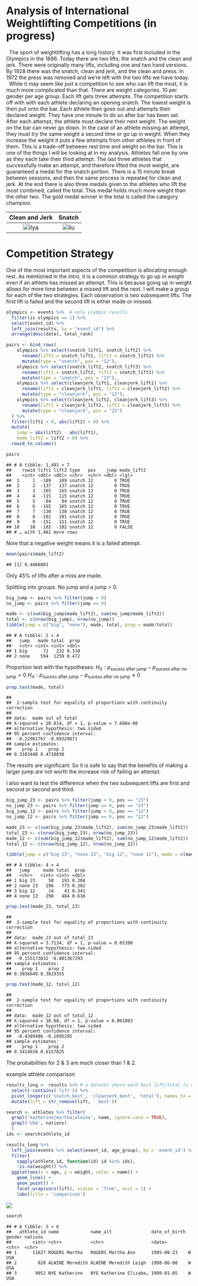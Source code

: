 Analysis of International Weightlifting Competitions (in progress)
================

  The sport of weightlifting has a long history. It was first included
in the Olympics in the 1896. Today there are two lifts; the snatch and
the clean and jerk. There were originally many lifts, including one and
two hand versions. By 1928 there was the snatch, clean and jerk, and the
clean and press. In 1972 the press was removed and we’re left with the
two lifts we have today.  
  While it may seem like just a competition to see who can lift the
most, it is much more complicated than that. There are weight
categories. 10 per gender per age group. Each lift gets three attempts.
The competition starts off with with each athlete declaring an opening
snatch. The lowest weight is then put onto the bar. Each athlete then
goes out and attempts their declared weight. They have one minute to do
so after bar has been set. After each attempt, the athlete must declare
their next weight. The weight on the bar can never go down. In the case
of an athlete missing an attempt, they must try the same weight a second
time or go up in weight. When they increase the weight it puts a few
attempts from other athletes in front of them. This is a trade-off
between rest time and weight on the bar. This is one of the things I
will be looking at in my analysis. Athletes fall one by one as they each
take their third attempt. The last three athletes that successfully make
an attempt, and therefore lifted the most weight, are guaranteed a medal
for the snatch portion. There is a 15 minute break between sessions, and
then the same process is repeated for clean and jerk. At the end there
is also three medals given to the athletes who lift the most combined,
called the total. This medal holds much more weight than the other two.
The gold medal winner in the total is called the category champion.

|       Clean and Jerk       |          Snatch          |
|:--------------------------:|:------------------------:|
| ![ilya](./images/ilya.gif) | ![liu](./images/liu.gif) |

# Competition Strategy

One of the most important aspects of the competition is allocating
enough rest. As mentioned in the intro, it is a common strategy to go up
in weight even if an athlete has missed an attempt. This is because
going up in weight allows for more time between a missed lift and the
next. I will make a group for each of the two strategies. Each
observation is two subsequent lifts. The first lift is failed and the
second lift is either made or missed.

``` r
olympics <- events %>%  # only olympic results
  filter(is_olympics == 1) %>%
  select(event_id) %>%
  left_join(results, by = "event_id") %>%
  arrange(desc(date), total_rank)

pairs <- bind_rows(
    olympics %>% select(snatch_lift1, snatch_lift2) %>%
      rename(lift1 = snatch_lift1, lift2 = snatch_lift2) %>% 
      mutate(type = "snatch", pos = "12"),
    olympics %>% select(snatch_lift2, snatch_lift3) %>%
      rename(lift1 = snatch_lift2, lift2 = snatch_lift3) %>% 
      mutate(type = "snatch", pos = "23"),
    olympics %>% select(cleanjerk_lift1, cleanjerk_lift2) %>%
      rename(lift1 = cleanjerk_lift1, lift2 = cleanjerk_lift2) %>% 
      mutate(type = "cleanjerk", pos = "12"),
    olympics %>% select(cleanjerk_lift2, cleanjerk_lift3) %>%
      rename(lift1 = cleanjerk_lift2, lift2 = cleanjerk_lift3) %>% 
      mutate(type = "cleanjerk", pos = "23")
  ) %>% 
  filter(lift1 < 0, abs(lift2) > 0) %>% 
  mutate(
    jump = abs(lift2) - abs(lift1),
    made_lift2 = lift2 > 0) %>% 
  rowid_to_column()

pairs
```

    ## # A tibble: 1,491 × 7
    ##    rowid lift1 lift2 type   pos    jump made_lift2
    ##    <int> <dbl> <dbl> <chr>  <chr> <dbl> <lgl>     
    ##  1     1  -189   189 snatch 12        0 TRUE      
    ##  2     2  -137   137 snatch 12        0 TRUE      
    ##  3     3  -165   165 snatch 12        0 TRUE      
    ##  4     4  -115   115 snatch 12        0 TRUE      
    ##  5     5   -84    84 snatch 12        0 TRUE      
    ##  6     6  -165   165 snatch 12        0 TRUE      
    ##  7     7  -130   130 snatch 12        0 TRUE      
    ##  8     8  -101   101 snatch 12        0 TRUE      
    ##  9     9  -151   151 snatch 12        0 TRUE      
    ## 10    10  -102  -102 snatch 12        0 FALSE     
    ## # … with 1,481 more rows

Note that a negative weight means it is a failed attempt.

``` r
mean(pairs$made_lift2)
```

    ## [1] 0.4466801

Only 45% of lifts after a miss are made.

Splitting into groups. No jump and a jump \> 0.

``` r
big_jump <- pairs %>% filter(jump > 0)
no_jump <- pairs %>% filter(jump == 0)

made <- c(sum(big_jump$made_lift2), sum(no_jump$made_lift2))
total <- c(nrow(big_jump), nrow(no_jump))
tibble(jump = c("big", "none"), made, total, prop = made/total)
```

    ## # A tibble: 2 × 4
    ##   jump   made total  prop
    ##   <chr> <int> <int> <dbl>
    ## 1 big      72   232 0.310
    ## 2 none    594  1259 0.472

Proportion test with the hypotheses:
*H*<sub>0</sub> : *p*<sub>sucess after jump</sub> − *p*<sub>sucess after no jump</sub> = 0
*H*<sub>*A*</sub> : *p*<sub>sucess after jump</sub> − *p*<sub>sucess after no jump</sub> ≠ 0

``` r
prop.test(made, total)
```

    ## 
    ##  2-sample test for equality of proportions with continuity correction
    ## 
    ## data:  made out of total
    ## X-squared = 20.014, df = 1, p-value = 7.686e-06
    ## alternative hypothesis: two.sided
    ## 95 percent confidence interval:
    ##  -0.22961767 -0.09329871
    ## sample estimates:
    ##    prop 1    prop 2 
    ## 0.3103448 0.4718030

The results are significant. So it is safe to say that the benefits of
making a larger jump are not worth the increase risk of failing an
attempt.

I also want to test the difference when the two subsequent lifts are
first and second or second and third.

``` r
big_jump_23 <- pairs %>% filter(jump > 0, pos == "23")
no_jump_23 <- pairs %>% filter(jump == 0, pos == "23")
big_jump_12 <- pairs %>% filter(jump > 0, pos == "12")
no_jump_12 <- pairs %>% filter(jump == 0, pos == "12")

made_23 <- c(sum(big_jump_23$made_lift2), sum(no_jump_23$made_lift2))
total_23 <- c(nrow(big_jump_23), nrow(no_jump_23))
made_12 <- c(sum(big_jump_12$made_lift2), sum(no_jump_12$made_lift2))
total_12 <- c(nrow(big_jump_12), nrow(no_jump_12))

tibble(jump = c("big 23", "none 23", "big 12", "none 12"), made = c(made_23, made_12), total = c(total_23, total_12), prop = c(made_23/total_23, made_12/total_12))
```

    ## # A tibble: 4 × 4
    ##   jump     made total  prop
    ##   <chr>   <int> <int> <dbl>
    ## 1 big 23     58   191 0.304
    ## 2 none 23   296   775 0.382
    ## 3 big 12     14    41 0.341
    ## 4 none 12   298   484 0.616

``` r
prop.test(made_23, total_23)
```

    ## 
    ##  2-sample test for equality of proportions with continuity correction
    ## 
    ## data:  made_23 out of total_23
    ## X-squared = 3.7134, df = 1, p-value = 0.05398
    ## alternative hypothesis: two.sided
    ## 95 percent confidence interval:
    ##  -0.155173832 -0.001367293
    ## sample estimates:
    ##    prop 1    prop 2 
    ## 0.3036649 0.3819355

``` r
prop.test(made_12, total_12)
```

    ## 
    ##  2-sample test for equality of proportions with continuity correction
    ## 
    ## data:  made_12 out of total_12
    ## X-squared = 10.68, df = 1, p-value = 0.001083
    ## alternative hypothesis: two.sided
    ## 95 percent confidence interval:
    ##  -0.4389486 -0.1095295
    ## sample estimates:
    ##    prop 1    prop 2 
    ## 0.3414634 0.6157025

The probabilities for 2 & 3 are much closer than 1 & 2.

example athlete comparison

``` r
results_long <- results %>% # a dataset where each best lift/total is another line
  select(-contains('lift')) %>% 
  pivot_longer(c('snatch_best', 'cleanjerk_best', 'total'), names_to = 'lift', values_to = 'weight') %>% 
  mutate(lift = str_remove(lift, '_best'))
```

``` r
search <- athletes %>% filter(
  grepl('katherine|martha|alwine', name, ignore.case = TRUE),
  grepl('USA', nations)
  )
ids <- search$athlete_id

results_long %>%
  left_join(events %>% select(event_id, age_group), by = 'event_id') %>%
  filter(
    sapply(athlete_id, function(id) id %in% ids),
    !is.na(weight)) %>% 
  ggplot(aes(x = age, y = weight, color = name)) +
    geom_line() +
    geom_point() +
    facet_wrap(vars(lift), scales = 'free', ncol = 1) +
    labs(title = 'comparison')
```

![](analysis_files/figure-gfm/unnamed-chunk-7-1.png)<!-- -->

``` r
search
```

    ## # A tibble: 3 × 6
    ##   athlete_id name            name_alt               date_of_birth gender nations
    ##        <int> <chr>           <chr>                  <date>        <chr>  <chr>  
    ## 1      11627 ROGERS Martha   ROGERS Martha Ann      1995-08-23    W      USA    
    ## 2        820 ALWINE Meredith ALWINE Meredith Leigh  1998-06-08    W      USA    
    ## 3       9952 NYE Katherine   NYE Katherine Elizabe… 1999-01-05    W      USA
